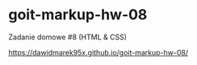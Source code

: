# goit-markup-hw-08

Zadanie domowe #8 (HTML & CSS)

https://dawidmarek95x.github.io/goit-markup-hw-08/
